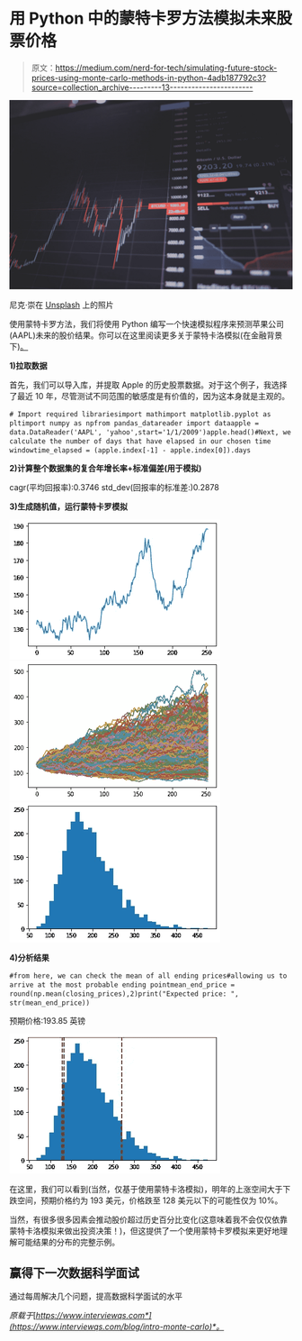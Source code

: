 # 用 Python 中的蒙特卡罗方法模拟未来股票价格

> 原文：<https://medium.com/nerd-for-tech/simulating-future-stock-prices-using-monte-carlo-methods-in-python-4adb187792c3?source=collection_archive---------13----------------------->

![](img/69d9999044591aa8cc345251d1372c9b.png)

尼克·崇在 [Unsplash](https://unsplash.com?utm_source=medium&utm_medium=referral) 上的照片

使用蒙特卡罗方法，我们将使用 Python 编写一个快速模拟程序来预测苹果公司(AAPL)未来的股价结果。你可以在这里阅读更多关于蒙特卡洛模拟(在金融背景下)[。](https://www.investopedia.com/terms/m/montecarlosimulation.asp)

**1)拉取数据**

首先，我们可以导入库，并提取 Apple 的历史股票数据。对于这个例子，我选择了最近 10 年，尽管测试不同范围的敏感度是有价值的，因为这本身就是主观的。

```
# Import required librariesimport mathimport matplotlib.pyplot as pltimport numpy as npfrom pandas_datareader import dataapple = data.DataReader('AAPL', 'yahoo',start='1/1/2009')apple.head()#Next, we calculate the number of days that have elapsed in our chosen time windowtime_elapsed = (apple.index[-1] - apple.index[0]).days
```

**2)计算整个数据集的复合年增长率+标准偏差(用于模拟)**

cagr(平均回报率):0.3746
std_dev(回报率的标准差:)0.2878

**3)生成随机值，运行蒙特卡罗模拟**

![](img/3e527d9b3c416de8dded6bb86b64b15d.png)![](img/ff1aca26b323cae6f68f6b2a5f5dd615.png)![](img/068f16d053bcc518f98de6b5b7fc7e0e.png)

**4)分析结果**

```
#from here, we can check the mean of all ending prices#allowing us to arrive at the most probable ending pointmean_end_price = round(np.mean(closing_prices),2)print("Expected price: ", str(mean_end_price))
```

预期价格:193.85 英镑

![](img/c12576b4a1c985b1c0eaea9343b3372c.png)

在这里，我们可以看到(当然，仅基于使用蒙特卡洛模拟)，明年的上涨空间大于下跌空间，预期价格约为 193 美元，价格跌至 128 美元以下的可能性仅为 10%。

当然，有很多很多因素会推动股价超过历史百分比变化(这意味着我不会仅仅依靠蒙特卡洛模拟来做出投资决策！)，但这提供了一个使用蒙特卡罗模拟来更好地理解可能结果的分布的完整示例。

## 赢得下一次数据科学面试

通过每周解决几个问题，提高数据科学面试的水平

*原载于*[*https://www.interviewqs.com*](https://www.interviewqs.com/blog/intro-monte-carlo)*。*